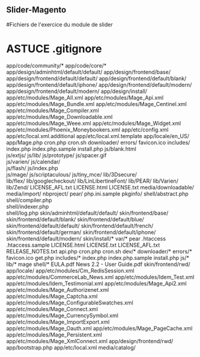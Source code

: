 ## Slider-Magento

#Fichiers de l'exercice du module de slider

# ASTUCE .gitignore
app/code/community/*
app/code/core/*
app/design/adminhtml/default/default/
app/design/frontend/base/
app/design/frontend/default/default/
app/design/frontend/default/blank/
app/design/frontend/default/iphone/
app/design/frontend/default/modern/
app/design/frontend/default/modern/
app/design/install/
app/etc/modules/Mage_All.xml
app/etc/modules/Mage_Api.xml
app/etc/modules/Mage_Bundle.xml
app/etc/modules/Mage_Centinel.xml
app/etc/modules/Mage_Compiler.xml
app/etc/modules/Mage_Downloadable.xml
app/etc/modules/Mage_Weee.xml
app/etc/modules/Mage_Widget.xml
app/etc/modules/Phoenix_Moneybookers.xml
app/etc/config.xml
app/etc/local.xml.additional
app/etc/local.xml.template
app/locale/en_US/
app/Mage.php
cron.php
cron.sh
downloader/
errors/
favicon.ico
includes/
index.php
index.php.sample
install.php
js/blank.html  
js/extjs/
js/lib/
js/prototype/
js/spacer.gif  
js/varien/
js/calendar/  
js/flash/
js/index.php  
js/mage/ 
js/scriptaculous/
js/tiny_mce/
lib/3Dsecure/  
lib/flex/
lib/googlecheckout/
lib/LinLibertineFont/
lib/PEAR/
lib/Varien/
lib/Zend/
LICENSE_AFL.txt
LICENSE.html
LICENSE.txt
media/downloadable/
media/import/
nbproject/
pear/
php.ini.sample
pkginfo/
shell/abstract.php  
shell/compiler.php  
shell/indexer.php  
shell/log.php
skin/adminhtml/default/default/
skin/frontend/base/
skin/frontend/default/blank/
skin/frontend/default/blue/
skin/frontend/default/default/
skin/frontend/default/french/
skin/frontend/default/german/
skin/frontend/default/iphone/
skin/frontend/default/modern/
skin/install/*
var/*
pear
.htaccess
.htaccess.sample
LICENSE.html
LICENSE.txt
LICENSE_AFL.txt
RELEASE_NOTES.txt
api.php
cron.php
cron.sh
dev/*
downloader/*
errors/*
favicon.ico
get.php
includes/*
index.php
index.php.sample
install.php
js/*
lib/*
mage
shell/*
EULA.pdf
News 2.2 - User Guide.pdf
skin/frontend/rwd/
app/locale/
app/etc/modules/Cm_RedisSession.xml
app/etc/modules/CommerceLab_News.xml
app/etc/modules/Idem_Test.xml
app/etc/modules/Idem_Testimonial.xml
app/etc/modules/Mage_Api2.xml
app/etc/modules/Mage_Authorizenet.xml
app/etc/modules/Mage_Captcha.xml
app/etc/modules/Mage_ConfigurableSwatches.xml
app/etc/modules/Mage_Connect.xml
app/etc/modules/Mage_CurrencySymbol.xml
app/etc/modules/Mage_ImportExport.xml
app/etc/modules/Mage_Oauth.xml
app/etc/modules/Mage_PageCache.xml
app/etc/modules/Mage_Persistent.xml
app/etc/modules/Mage_XmlConnect.xml
app/design/frontend/rwd/
app/bootstrap.php
app/etc/local.xml
media/catalog/
